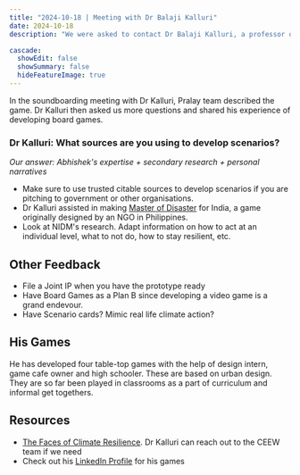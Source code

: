 ```yaml
---
title: "2024-10-18 | Meeting with Dr Balaji Kalluri"
date: 2024-10-18
description: "We were asked to contact Dr Balaji Kalluri, a professor of Environmental Studies at FLAME University who also designs games. The meeting notes."

cascade:
  showEdit: false
  showSummary: false
  hideFeatureImage: true
---
```

In the soundboarding meeting with Dr Kalluri, Pralay team described the game. Dr Kalluri then asked us more questions and shared his experience of developing board games.
### Dr Kalluri: What sources are you using to develop scenarios?
_Our answer: Abhishek's expertise + secondary research + personal narratives_
- Make sure to use trusted citable sources to develop scenarios if you are pitching to government or other organisations. 
- Dr Kalluri assisted in making [Master of Disaster](https://masterofdisaster.co.uk/) for India, a game originally designed by an NGO in Philippines.
- Look at NIDM's research. Adapt information on how to act at an individual level, what to not do, how to stay resilient, etc. 

## Other Feedback
- File a Joint IP when you have the prototype ready
- Have Board Games as a Plan B since developing a video game is a grand endevour.
- Have Scenario cards? Mimic real life climate action? 

## His Games
He has developed four table-top games with the help of design intern, game cafe owner and high schooler. These are based on urban design. They are so far been played in classrooms as a part of curriculum and informal get togethers.

## Resources
- [The Faces of Climate Resilience](https://www.ceew.in/faces-of-climate-resilience). Dr Kalluri can reach out to the CEEW team if we need
- Check out his [LinkedIn Profile](https://www.linkedin.com/in/dr-balaji-kalluri-phd-a95a4931/details/featured/) for his games
 
